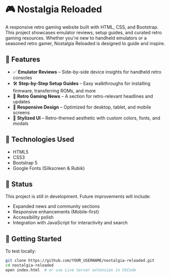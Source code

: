 # 🎮 Nostalgia Reloaded

A responsive retro gaming website built with HTML, CSS, and Bootstrap. This project showcases emulator reviews, setup guides, and curated retro gaming resources. Whether you're new to handheld emulators or a seasoned retro gamer, Nostalgia Reloaded is designed to guide and inspire.

## 🚀 Features

- ✅ **Emulator Reviews** – Side-by-side device insights for handheld retro consoles  
- 🛠️ **Step-by-Step Setup Guides** – Easy walkthroughs for installing firmware, transferring ROMs, and more  
- 📰 **Retro Gaming News** – A section for retro-relevant headlines and updates  
- 📱 **Responsive Design** – Optimized for desktop, tablet, and mobile screens  
- 🎨 **Stylized UI** – Retro-themed aesthetic with custom colors, fonts, and modals

## 📂 Technologies Used

- HTML5
- CSS3
- Bootstrap 5
- Google Fonts (Silkscreen & Rubik)

## 📌 Status

This project is still in development. Future improvements will include:
- Expanded news and community sections
- Responsive enhancements (Mobile-first)
- Accessibility polish
- Integration with JavaScript for interactivity and search

## 💾 Getting Started

To test locally:

```bash
git clone https://github.com/YOUR_USERNAME/nostalgia-reloaded.git
cd nostalgia-reloaded
open index.html  # or use Live Server extension in VSCode
